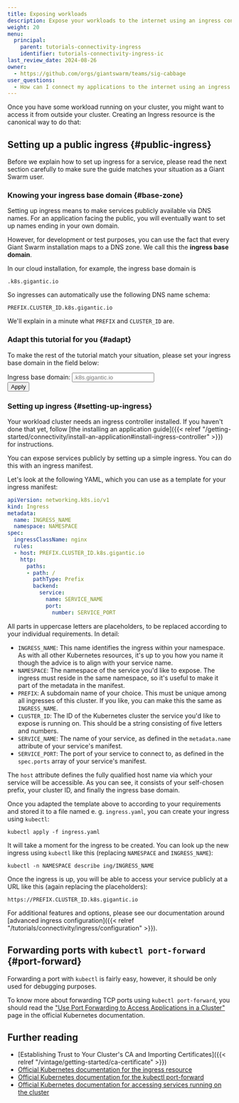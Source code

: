 ```yaml
---
title: Exposing workloads
description: Expose your workloads to the internet using an ingress controller.
weight: 20
menu:
  principal:
    parent: tutorials-connectivity-ingress
    identifier: tutorials-connectivity-ingress-ic
last_review_date: 2024-08-26
owner:
  - https://github.com/orgs/giantswarm/teams/sig-cabbage
user_questions:
  - How can I connect my applications to the internet using an ingress controller?
---
```


Once you have some workload running on your cluster, you might want to access it from outside your cluster. Creating an Ingress resource is the canonical way to do that:

## Setting up a public ingress {#public-ingress}

Before we explain how to set up ingress for a service, please read the next section carefully to make sure the guide matches your situation as a Giant Swarm user.

### Knowing your ingress base domain {#base-zone}

Setting up ingress means to make services publicly available via DNS names. For an application facing the public, you will eventually want to set up names ending in your own domain.

However, for development or test purposes, you can use the fact that every Giant Swarm installation maps to a DNS zone. We call this the **ingress base domain**.

In our cloud installation, for example, the ingress base domain is

<pre class="placeholder-immutable">
<code class="language-nohighlight">.k8s.gigantic.io</code>
</pre>

So ingresses can automatically use the following DNS name schema:

<pre class="placeholder-immutable">
<code class="language-nohighlight">PREFIX.CLUSTER_ID.k8s.gigantic.io</code>
</pre>

We'll explain in a minute what `PREFIX` and `CLUSTER_ID` are.

### Adapt this tutorial for you {#adapt}

To make the rest of the tutorial match your situation, please set your ingress base domain in the field below:

<form action="./" method="GET" class="form-inline placeholder-immutable">
  <div class="form-group">
    <label for="ingressBaseDomainInput">Ingress base domain</label>:
    <input name="basedomain" class="placeholder-immutable form-control" id="ingressBaseDomainInput" type="text" autocomplete="on" placeholder=".k8s.gigantic.io" />
  </div>
  <button id="ingressBaseDomainApplyButton" type="submit" class="btn btn-default">Apply</button>
</form>

### Setting up ingress {#setting-up-ingress}

Your workload cluster needs an ingress controller installed. If you haven't done that yet, follow [the installing an application guide]({{< relref "/getting-started/connectivity/install-an-application#install-ingress-controller" >}}) for instructions.

You can expose services publicly by setting up a simple ingress. You can do this with an ingress manifest.

Let's look at the following YAML, which you can use as a template for your ingress manifest:

```yaml
apiVersion: networking.k8s.io/v1
kind: Ingress
metadata:
  name: INGRESS_NAME
  namespace: NAMESPACE
spec:
  ingressClassName: nginx
  rules:
  - host: PREFIX.CLUSTER_ID.k8s.gigantic.io
    http:
      paths:
      - path: /
        pathType: Prefix
        backend:
          service:
            name: SERVICE_NAME
            port:
              number: SERVICE_PORT
```

All parts in uppercase letters are placeholders, to be replaced according to your individual requirements. In detail:

- `INGRESS_NAME`: This name identifies the ingress within your namespace. As with all other Kubernetes resources, it's up to you how you name it though the advice is to align with your service name.
- `NAMESPACE`: The namespace of the service you'd like to expose. The ingress must reside in the same namespace, so it's useful to make it part of the metadata in the manifest.
- `PREFIX`: A subdomain name of your choice. This must be unique among all ingresses of this cluster. If you like, you can make this the same as `INGRESS_NAME`.
- `CLUSTER_ID`: The ID of the Kubernetes cluster the service you'd like to expose is running on. This should be a string consisting of five letters and numbers.
- `SERVICE_NAME`: The name of your service, as defined in the `metadata.name` attribute of your service's manifest.
- `SERVICE_PORT`: The port of your service to connect to, as defined in the `spec.ports` array of your service's manifest.

The `host` attribute defines the fully qualified host name via which your service will be accessible. As you can see, it consists of your self-chosen prefix, your cluster ID, and finally the ingress base domain.

Once you adapted the template above to according to your requirements and stored it to a file named e. g. `ingress.yaml`, you can create your ingress using `kubectl`:

```nohighlight
kubectl apply -f ingress.yaml
```

It will take a moment for the ingress to be created. You can look up the new ingress using `kubectl` like this (replacing `NAMESPACE` and `INGRESS_NAME`):

```nohighlight
kubectl -n NAMESPACE describe ing/INGRESS_NAME
```

Once the ingress is up, you will be able to access your service publicly at a URL like this (again replacing the placeholders):

```nohighlight
https://PREFIX.CLUSTER_ID.k8s.gigantic.io
```

For additional features and options, please see our documentation around [advanced ingress configuration]({{< relref "/tutorials/connectivity/ingress/configuration" >}}).

## Forwarding ports with `kubectl port-forward` {#port-forward}

Forwarding a port with `kubectl` is fairly easy, however, it should be only used for debugging purposes.

To know more about forwarding TCP ports using `kubectl port-forward`, you should read the ["Use Port Forwarding to Access Applications in a Cluster"](https://kubernetes.io/docs/tasks/access-application-cluster/port-forward-access-application-cluster/) page in the official Kubernetes documentation.

## Further reading

- [Establishing Trust to Your Cluster's CA and Importing Certificates]({{< relref "/vintage/getting-started/ca-certificate" >}})
- [Official Kubernetes documentation for the ingress resource](https://kubernetes.io/docs/concepts/services-networking/ingress/)
- [Official Kubernetes documentation for the kubectl port-forward](https://kubernetes.io/docs/reference/generated/kubectl/kubectl-commands#port-forward/)
- [Official Kubernetes documentation for accessing services running on the cluster](https://kubernetes.io/docs/tasks/access-application-cluster/access-cluster/#accessing-services-running-on-the-cluster)
